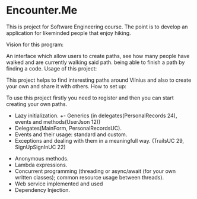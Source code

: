 # Encounter.Me
This is project for Software Engineering course. The point is to develop an application for likeminded people that enjoy hiking.

Vision for this program:

An interface which allow users to create paths, see how many people have walked and are currently walking said path. being able to finish a path by finding a code.
Usage of this project:

This project helps to find interesting paths around Vilnius and also to create your own and share it with others.
How to set up:

To use this project firstly you need to register and then you can start creating your own paths.

+  Lazy initialization.
+-  Generics (in delegates(PersonalRecords 24), events and methods(UserJson 12))
+  Delegates(MainForm, PersonalRecordsUC).
+  Events and their usage: standard and custom.
+  Exceptions and dealing with them in a meaningfull way. (TrailsUC 29, SignUpSignInUC 22)
-  Anonymous methods.
-  Lambda expressions.
-  Concurrent programming (threading or async/await (for your own written classes); common resource usage between threads).
-  Web service implemented and used
-  Dependency Injection.